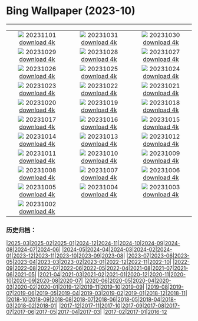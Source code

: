 # Bing Wallpaper (2023-10)
**************
| | | |
| :----: | :----: | :----: |
| ![](https://www.bing.com/th?id=OHR.HautBarr_EN-IN3887832280_1920x1080.jpg) 20231101 [download 4k](https://www.bing.com/th?id=OHR.HautBarr_EN-IN3887832280_UHD.jpg) | ![](https://www.bing.com/th?id=OHR.FuzerCastle_EN-IN7089088416_1920x1080.jpg) 20231031 [download 4k](https://www.bing.com/th?id=OHR.FuzerCastle_EN-IN7089088416_UHD.jpg) | ![](https://www.bing.com/th?id=OHR.AutumnRaven_EN-IN6850233265_1920x1080.jpg) 20231030 [download 4k](https://www.bing.com/th?id=OHR.AutumnRaven_EN-IN6850233265_UHD.jpg) |
| ![](https://www.bing.com/th?id=OHR.SavannahSculpture_EN-IN6597783856_1920x1080.jpg) 20231029 [download 4k](https://www.bing.com/th?id=OHR.SavannahSculpture_EN-IN6597783856_UHD.jpg) | ![](https://www.bing.com/th?id=OHR.FiveWinds_EN-IN6400714117_1920x1080.jpg) 20231028 [download 4k](https://www.bing.com/th?id=OHR.FiveWinds_EN-IN6400714117_UHD.jpg) | ![](https://www.bing.com/th?id=OHR.OldBridgeSkye_EN-IN6114591021_1920x1080.jpg) 20231027 [download 4k](https://www.bing.com/th?id=OHR.OldBridgeSkye_EN-IN6114591021_UHD.jpg) |
| ![](https://www.bing.com/th?id=OHR.ViennaAutumn_EN-IN5923148753_1920x1080.jpg) 20231026 [download 4k](https://www.bing.com/th?id=OHR.ViennaAutumn_EN-IN5923148753_UHD.jpg) | ![](https://www.bing.com/th?id=OHR.GrandStaircase_EN-IN5738946935_1920x1080.jpg) 20231025 [download 4k](https://www.bing.com/th?id=OHR.GrandStaircase_EN-IN5738946935_UHD.jpg) | ![](https://www.bing.com/th?id=OHR.VijayadashamiFestival_EN-IN5330705675_1920x1080.jpg) 20231024 [download 4k](https://www.bing.com/th?id=OHR.VijayadashamiFestival_EN-IN5330705675_UHD.jpg) |
| ![](https://www.bing.com/th?id=OHR.PoconosMaze_EN-IN9531761030_1920x1080.jpg) 20231023 [download 4k](https://www.bing.com/th?id=OHR.PoconosMaze_EN-IN9531761030_UHD.jpg) | ![](https://www.bing.com/th?id=OHR.AstoriaBridge_EN-IN4923523850_1920x1080.jpg) 20231022 [download 4k](https://www.bing.com/th?id=OHR.AstoriaBridge_EN-IN4923523850_UHD.jpg) | ![](https://www.bing.com/th?id=OHR.MehrangarhJodhpur_EN-IN9646660866_1920x1080.jpg) 20231021 [download 4k](https://www.bing.com/th?id=OHR.MehrangarhJodhpur_EN-IN9646660866_UHD.jpg) |
| ![](https://www.bing.com/th?id=OHR.PygmySloth_EN-IN4513982904_1920x1080.jpg) 20231020 [download 4k](https://www.bing.com/th?id=OHR.PygmySloth_EN-IN4513982904_UHD.jpg) | ![](https://www.bing.com/th?id=OHR.GoddessDurga_EN-IN0729980140_1920x1080.jpg) 20231019 [download 4k](https://www.bing.com/th?id=OHR.GoddessDurga_EN-IN0729980140_UHD.jpg) | ![](https://www.bing.com/th?id=OHR.KodiakAlaska_EN-IN7392777987_1920x1080.jpg) 20231018 [download 4k](https://www.bing.com/th?id=OHR.KodiakAlaska_EN-IN7392777987_UHD.jpg) |
| ![](https://www.bing.com/th?id=OHR.SpreadsheetDay_EN-IN8150896497_1920x1080.jpg) 20231017 [download 4k](https://www.bing.com/th?id=OHR.SpreadsheetDay_EN-IN8150896497_UHD.jpg) | ![](https://www.bing.com/th?id=OHR.GoldenEnchantments_EN-IN7563060765_1920x1080.jpg) 20231016 [download 4k](https://www.bing.com/th?id=OHR.GoldenEnchantments_EN-IN7563060765_UHD.jpg) | ![](https://www.bing.com/th?id=OHR.AutumnHedgehog_EN-IN7225406586_1920x1080.jpg) 20231015 [download 4k](https://www.bing.com/th?id=OHR.AutumnHedgehog_EN-IN7225406586_UHD.jpg) |
| ![](https://www.bing.com/th?id=OHR.RingEclipse_EN-IN6870021525_1920x1080.jpg) 20231014 [download 4k](https://www.bing.com/th?id=OHR.RingEclipse_EN-IN6870021525_UHD.jpg) | ![](https://www.bing.com/th?id=OHR.ViesteItaly_EN-IN6591847395_1920x1080.jpg) 20231013 [download 4k](https://www.bing.com/th?id=OHR.ViesteItaly_EN-IN6591847395_UHD.jpg) | ![](https://www.bing.com/th?id=OHR.IdahoBarn_EN-IN6140166032_1920x1080.jpg) 20231012 [download 4k](https://www.bing.com/th?id=OHR.IdahoBarn_EN-IN6140166032_UHD.jpg) |
| ![](https://www.bing.com/th?id=OHR.JohnDayFossil_EN-IN5898727477_1920x1080.jpg) 20231011 [download 4k](https://www.bing.com/th?id=OHR.JohnDayFossil_EN-IN5898727477_UHD.jpg) | ![](https://www.bing.com/th?id=OHR.SoprisSunrise_EN-IN4707739912_1920x1080.jpg) 20231010 [download 4k](https://www.bing.com/th?id=OHR.SoprisSunrise_EN-IN4707739912_UHD.jpg) | ![](https://www.bing.com/th?id=OHR.GwaliorFortMP_EN-IN4137933501_1920x1080.jpg) 20231009 [download 4k](https://www.bing.com/th?id=OHR.GwaliorFortMP_EN-IN4137933501_UHD.jpg) |
| ![](https://www.bing.com/th?id=OHR.OctoClam_EN-IN3159038721_1920x1080.jpg) 20231008 [download 4k](https://www.bing.com/th?id=OHR.OctoClam_EN-IN3159038721_UHD.jpg) | ![](https://www.bing.com/th?id=OHR.GrizzlyFalls_EN-IN2755577856_1920x1080.jpg) 20231007 [download 4k](https://www.bing.com/th?id=OHR.GrizzlyFalls_EN-IN2755577856_UHD.jpg) | ![](https://www.bing.com/th?id=OHR.TaughannockFalls_EN-IN2385233459_1920x1080.jpg) 20231006 [download 4k](https://www.bing.com/th?id=OHR.TaughannockFalls_EN-IN2385233459_UHD.jpg) |
| ![](https://www.bing.com/th?id=OHR.GentooJump_EN-IN2482357761_1920x1080.jpg) 20231005 [download 4k](https://www.bing.com/th?id=OHR.GentooJump_EN-IN2482357761_UHD.jpg) | ![](https://www.bing.com/th?id=OHR.TarantulaNebula_EN-IN5707966238_1920x1080.jpg) 20231004 [download 4k](https://www.bing.com/th?id=OHR.TarantulaNebula_EN-IN5707966238_UHD.jpg) | ![](https://www.bing.com/th?id=OHR.WhitsundaySwirl_EN-IN5486180596_1920x1080.jpg) 20231003 [download 4k](https://www.bing.com/th?id=OHR.WhitsundaySwirl_EN-IN5486180596_UHD.jpg) |
| ![](https://www.bing.com/th?id=OHR.MahatmaGandhi_EN-IN0914326367_1920x1080.jpg) 20231002 [download 4k](https://www.bing.com/th?id=OHR.MahatmaGandhi_EN-IN0914326367_UHD.jpg) |  |  |

### 历史归档：

|[2025-03](/2025-03/2025-03.md)|[2025-02](/2025-02/2025-02.md)|[2025-01](/2025-01/2025-01.md)|[2024-12](/2024-12/2024-12.md)|[2024-11](/2024-11/2024-11.md)|[2024-10](/2024-10/2024-10.md)|[2024-09](/2024-09/2024-09.md)|[2024-08](/2024-08/2024-08.md)|[2024-07](/2024-07/2024-07.md)|[2024-06](/2024-06/2024-06.md)|
|[2024-05](/2024-05/2024-05.md)|[2024-04](/2024-04/2024-04.md)|[2024-03](/2024-03/2024-03.md)|[2024-02](/2024-02/2024-02.md)|[2024-01](/2024-01/2024-01.md)|[2023-12](/2023-12/2023-12.md)|[2023-11](/2023-11/2023-11.md)|[2023-10](/2023-10/2023-10.md)|[2023-09](/2023-09/2023-09.md)|[2023-08](/2023-08/2023-08.md)|
|[2023-07](/2023-07/2023-07.md)|[2023-06](/2023-06/2023-06.md)|[2023-05](/2023-05/2023-05.md)|[2023-04](/2023-04/2023-04.md)|[2023-03](/2023-03/2023-03.md)|[2023-02](/2023-02/2023-02.md)|[2023-01](/2023-01/2023-01.md)|[2022-12](/2022-12/2022-12.md)|[2022-11](/2022-11/2022-11.md)|[2022-10](/2022-10/2022-10.md)|
|[2022-09](/2022-09/2022-09.md)|[2022-08](/2022-08/2022-08.md)|[2022-07](/2022-07/2022-07.md)|[2022-06](/2022-06/2022-06.md)|[2022-05](/2022-05/2022-05.md)|[2022-04](/2022-04/2022-04.md)|[2021-08](/2021-08/2021-08.md)|[2021-07](/2021-07/2021-07.md)|[2021-06](/2021-06/2021-06.md)|[2021-05](/2021-05/2021-05.md)|
|[2021-04](/2021-04/2021-04.md)|[2021-03](/2021-03/2021-03.md)|[2021-02](/2021-02/2021-02.md)|[2021-01](/2021-01/2021-01.md)|[2020-12](/2020-12/2020-12.md)|[2020-11](/2020-11/2020-11.md)|[2020-10](/2020-10/2020-10.md)|[2020-09](/2020-09/2020-09.md)|[2020-08](/2020-08/2020-08.md)|[2020-07](/2020-07/2020-07.md)|
|[2020-06](/2020-06/2020-06.md)|[2020-05](/2020-05/2020-05.md)|[2020-04](/2020-04/2020-04.md)|[2020-03](/2020-03/2020-03.md)|[2020-02](/2020-02/2020-02.md)|[2020-01](/2020-01/2020-01.md)|[2019-12](/2019-12/2019-12.md)|[2019-11](/2019-11/2019-11.md)|[2019-10](/2019-10/2019-10.md)|[2019-09](/2019-09/2019-09.md)|
|[2019-08](/2019-08/2019-08.md)|[2019-07](/2019-07/2019-07.md)|[2019-06](/2019-06/2019-06.md)|[2019-05](/2019-05/2019-05.md)|[2019-04](/2019-04/2019-04.md)|[2019-03](/2019-03/2019-03.md)|[2019-02](/2019-02/2019-02.md)|[2019-01](/2019-01/2019-01.md)|[2018-12](/2018-12/2018-12.md)|[2018-11](/2018-11/2018-11.md)|
|[2018-10](/2018-10/2018-10.md)|[2018-09](/2018-09/2018-09.md)|[2018-08](/2018-08/2018-08.md)|[2018-07](/2018-07/2018-07.md)|[2018-06](/2018-06/2018-06.md)|[2018-05](/2018-05/2018-05.md)|[2018-04](/2018-04/2018-04.md)|[2018-03](/2018-03/2018-03.md)|[2018-02](/2018-02/2018-02.md)|[2018-01](/2018-01/2018-01.md)|
|[2017-12](/2017-12/2017-12.md)|[2017-11](/2017-11/2017-11.md)|[2017-10](/2017-10/2017-10.md)|[2017-09](/2017-09/2017-09.md)|[2017-08](/2017-08/2017-08.md)|[2017-07](/2017-07/2017-07.md)|[2017-06](/2017-06/2017-06.md)|[2017-05](/2017-05/2017-05.md)|[2017-04](/2017-04/2017-04.md)|[2017-03](/2017-03/2017-03.md)|
|[2017-02](/2017-02/2017-02.md)|[2017-01](/2017-01/2017-01.md)|[2016-12](/2016-12/2016-12.md)